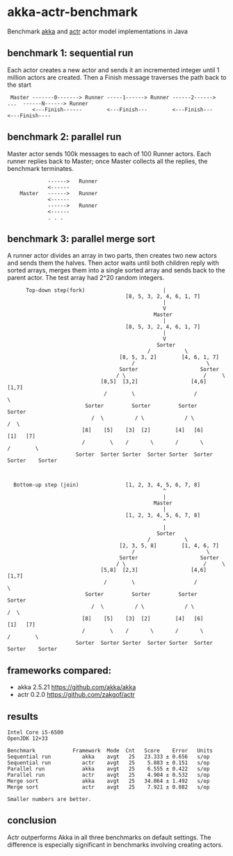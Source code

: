# akka-actr-benchmark
Benchmark [akka](https://github.com/akka/akka) and [actr](https://github.com/zakgof/actr) actor model implementations in Java

## benchmark 1: sequential run

Each actor creates a new actor and sends it an incremented integer until 1 million actors are created.
Then a Finish message traverses the path back to the start

```
 Master -------0-------> Runner -----1------> Runner ------2------> ...  ------N------> Runner
        <---Finish------        <---Finish---        <---Finish---       <---Finish----
```


## benchmark 2: parallel run

Master actor sends 100k messages to each of 100 Runner actors. Each runner replies back to Master; once Master collects all the replies, the benchmark terminates.

```
             ------>   Runner
             <------
    Master   ------>   Runner
             <------
             ------>   Runner
             <------
             . . . 
```

## benchmark 3: parallel merge sort

A runner actor divides an array in two parts, then creates two new actors and sends them the halves.
Then actor waits until both children reply with sorted arrays, merges them into a single sorted array and sends back to the parent actor.
The test array had 2^20 random integers.

```
      Top-down step(fork)                         |
                                      [8, 5, 3, 2, 4, 6, 1, 7]
                                                  |
                                                  V
                                               Master
                                                  |
                                      [8, 5, 3, 2, 4, 6, 1, 7]
                                                  |
                                                  V
                                                Sorter
                                             /           \
                                    [8, 5, 3, 2]        [4, 6, 1, 7]              
                                        /                       \  
                                    Sorter                    Sorter     
                                   / \                         /     \  
                              [8,5]  [3,2]                 [4,6]     [1,7]
                               /        \                   /            \
                         Sorter         Sorter         Sorter           Sorter
                           /  \          / \             / \             /  \
                        [8]    [5]    [3]  [2]        [4]   [6]       [1]   [7] 
                        /        \    /       \       /       \       /        \
                      Sorter  Sorter Sorter  Sorter Sorter  Sorter  Sorter    Sorter 
                      
                      
                              
  Bottom-up step (join)               [1, 2, 3, 4, 5, 6, 7, 8]
                                                  ^
                                                  |
                                               Master
                                                  |
                                      [1, 2, 3, 4, 5, 6, 7, 8]
                                                  ^
                                                  |
                                                Sorter
                                             /           \
                                    [2, 3, 5, 8]        [1, 4, 6, 7]              
                                        /                       \  
                                    Sorter                    Sorter     
                                   / \                         /     \  
                              [5,8]  [2,3]                 [4,6]     [1,7]
                               /        \                   /            \
                         Sorter         Sorter         Sorter           Sorter
                           /  \          / \             / \             /  \
                        [8]    [5]    [3]  [2]        [4]   [6]       [1]   [7] 
                        /        \    /       \       /       \       /        \
                      Sorter  Sorter Sorter  Sorter Sorter  Sorter  Sorter    Sorter 
```


## frameworks compared:

- akka 2.5.21 https://github.com/akka/akka
- actr 0.2.0 https://github.com/zakgof/actr

## results
```
Intel Core i5-6500
OpenJDK 12+33

Benchmark            Framework  Mode  Cnt   Score    Error   Units
Sequential run          akka    avgt   25   23.333 ± 0.656   s/op
Sequential run          actr    avgt   25    5.883 ± 0.151   s/op
Parallel run            akka    avgt   25    6.555 ± 0.422   s/op
Parallel run            actr    avgt   25    4.904 ± 0.532   s/op
Merge sort              akka    avgt   25   34.064 ± 1.492   s/op
Merge sort              actr    avgt   25    7.921 ± 0.082   s/op

Smaller numbers are better.
```
## conclusion

Actr outperforms Akka in all three benchmarks on default settings. The difference is especially significant in benchmarks involving creating actors.
